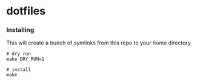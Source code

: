 # dotfiles

### Installing

This will create a bunch of symlinks from this repo to your home directory

```console
# dry run
make DRY_RUN=1

# install
make
```
